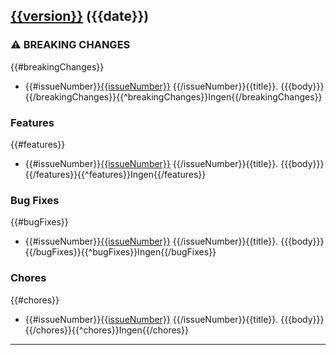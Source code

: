 
## [{{version}}]({{{compareUrl}}}) ({{date}})

### ⚠ BREAKING CHANGES
{{#breakingChanges}}
* {{#issueNumber}}[{{issueNumber}}]({{{issueUrl}}}/{{issueNumber}}) {{/issueNumber}}{{title}}. {{{body}}}
{{/breakingChanges}}{{^breakingChanges}}Ingen{{/breakingChanges}}

### Features
{{#features}}
* {{#issueNumber}}[{{issueNumber}}]({{{issueUrl}}}/{{issueNumber}}) {{/issueNumber}}{{title}}. {{{body}}}
{{/features}}{{^features}}Ingen{{/features}}

### Bug Fixes
{{#bugFixes}}
* {{#issueNumber}}[{{issueNumber}}]({{{issueUrl}}}/{{issueNumber}}) {{/issueNumber}}{{title}}. {{{body}}}
{{/bugFixes}}{{^bugFixes}}Ingen{{/bugFixes}}

### Chores
{{#chores}}
* {{#issueNumber}}[{{issueNumber}}]({{{issueUrl}}}/{{issueNumber}}) {{/issueNumber}}{{title}}. {{{body}}}
{{/chores}}{{^chores}}Ingen{{/chores}}

---

